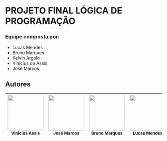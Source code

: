 # PROJETO FINAL LÓGICA DE PROGRAMAÇÃO

### Equipe composta por:

- Lucas Mendes
- Bruno Marques
- Kelvin Argolo
- Vinicíus de Assis
- José Marcos

## Autores

| [<img src="https://avatars.githubusercontent.com/u/91925898?v=4" width=115><br><sub>Vinicius Assis</sub>](https://github.com/ViniciusDevAssis) |  [<img src="https://avatars.githubusercontent.com/u/99445653?v=4" width=115><br><sub>José Marcos</sub>](https://github.com/socramcz) |  [<img src="https://avatars.githubusercontent.com/u/101815909?v=4" width=115><br><sub>Bruno Marques</sub>](https://github.com/o-Drive) |  [<img src="https://avatars.githubusercontent.com/u/94189592?v=4" width=115><br><sub>Lucas Mendes</sub>](https://github.com/Luckaszfsa) | 
| :---: | :---: | :---: |:---: | 


